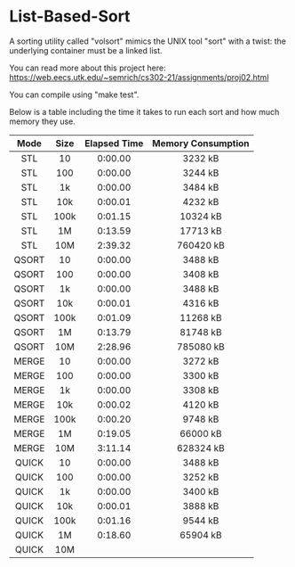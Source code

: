 # List-Based-Sort
A sorting utility called "volsort" mimics the UNIX tool "sort" with a twist: the underlying container must be a linked list.

You can read more about this project here: 
https://web.eecs.utk.edu/~semrich/cs302-21/assignments/proj02.html

You can compile using "make test". 

Below is a table including the time it takes to run each sort and how much memory they use. 

| Mode     | Size    | Elapsed Time   | Memory Consumption  |
|:--------:|:-------:|:--------------:|:-------------------:|
| STL      | 10      |  0:00.00              |        3232 kB             |
| STL      | 100     |  0:00.00              |       3244 kB              |
| STL      | 1k      |  0:00.00              |      3484 kB               |
| STL      | 10k     |  0:00.01              |      4232 kB               |
| STL      | 100k    |  0:01.15              |  10324 kB                 |
| STL      | 1M      |  0:13.59             |   17713 kB                  |
| STL      | 10M     |  2:39.32              |   760420 kB                  |
| QSORT    | 10      |  0:00.00              |  3488 kB                  |
| QSORT    | 100     |  0:00.00              |  3408 kB                  |
| QSORT    | 1k      |  0:00.00             |  3488 kB                   |
| QSORT    | 10k     |  0:00.01              | 4316 kB                    |
| QSORT    | 100k    |  0:01.09              | 11268 kB                   |
| QSORT    | 1M      |  0:13.79              | 81748 kB                    |
| QSORT    | 10M     |  2:28.96              | 785080 kB                    |
| MERGE    | 10      |    0:00.00     |      3272 kB        |
| MERGE    | 100     |    0:00.00     |      3300 kB        |
| MERGE    | 1k      |    0:00.00     |      3308 kB        |
| MERGE    | 10k     |    0:00.02     |      4120 kB        |
| MERGE    | 100k    |    0:00.20     |      9748 kB        |
| MERGE    | 1M      |    0:19.05     |     66000 kB        |
| MERGE    | 10M     |    3:11.14     |    628324 kB        |
| QUICK    | 10      |    0:00.00            |  3488 kB                   |
| QUICK    | 100     |    0:00.00            |  3252 kB                   |
| QUICK    | 1k      |    0:00.00            |  3400 kB                   |
| QUICK    | 10k     |    0:00.01            |  3888 kB                   |
| QUICK    | 100k    |    0:01.16             |  9544 kB                   |
| QUICK    | 1M      |    0:18.60            |   65904 kB                  |
| QUICK    | 10M     |                |                     |
